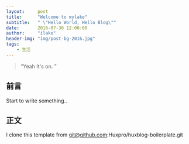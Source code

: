 ```yaml
---
layout:     post
title:      "Welcome to mylake"
subtitle:   " \"Hello World, Hello Blog\""
date:       2016-07-30 12:00:00
author:     "ilake"
header-img: "img/post-bg-2016.jpg"
tags:
    - 生活
---
```


> “Yeah It's on. ”


## 前言

Start to write something..

## 正文

I clone this template from git@github.com:Huxpro/huxblog-boilerplate.git

